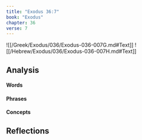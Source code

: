 ```yaml
---
title: "Exodus 36:7"
book: "Exodus"
chapter: 36
verse: 7
---
```

![[/Greek/Exodus/036/Exodus-036-007G.md#Text]]
![[/Hebrew/Exodus/036/Exodus-036-007H.md#Text]]

## Analysis

#### Words

#### Phrases

#### Concepts

## Reflections
